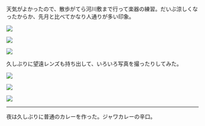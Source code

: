天気がよかったので、散歩がてら河川敷まで行って楽器の練習。だいぶ涼しくなったからか、先月と比べてかなり人通りが多い印象。

![](https://photos.old.apkas.net/medium/202310/20231014-142858.webp)

![](https://photos.old.apkas.net/medium/202310/20231014-144131.webp)

![](https://photos.old.apkas.net/medium/202310/20231014-144209.webp)

久しぶりに望遠レンズも持ち出して、いろいろ写真を撮ったりしてみた。

![](https://photos.old.apkas.net/medium/202310/20231014-163024.webp)

![](https://photos.old.apkas.net/medium/202310/20231014-163056.webp)

![](https://photos.old.apkas.net/medium/202310/20231014-163139.webp)

---

夜は久しぶりに普通のカレーを作った。ジャワカレーの辛口。
